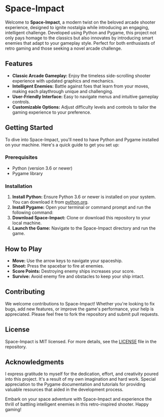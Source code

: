 # Space-Impact

Welcome to <strong>Space-Impact</strong>, a modern twist on the beloved arcade shooter experience, designed to ignite nostalgia while introducing an engaging, intelligent challenge. Developed using Python and Pygame, this project not only pays homage to the classics but also innovates by introducing smart enemies that adapt to your gameplay style. Perfect for both enthusiasts of retro gaming and those seeking a novel arcade challenge.

## Features

- <strong>Classic Arcade Gameplay:</strong> Enjoy the timeless side-scrolling shooter experience with updated graphics and mechanics.
- <strong>Intelligent Enemies:</strong> Battle against foes that learn from your moves, making each playthrough unique and challenging.
- <strong>User-Friendly Interface:</strong> Easy to navigate menus and intuitive gameplay controls.
- <strong>Customizable Options:</strong> Adjust difficulty levels and controls to tailor the gaming experience to your preference.

## Getting Started

To dive into Space-Impact, you'll need to have Python and Pygame installed on your machine. Here's a quick guide to get you set up:

### Prerequisites

- Python (version 3.6 or newer)
- Pygame library

### Installation

1. <strong>Install Python:</strong> Ensure Python 3.6 or newer is installed on your system. You can download it from [python.org](https://www.python.org/).
2. <strong>Install Pygame:</strong> Open your terminal or command prompt and run the following command:
3. <strong>Download Space-Impact:</strong> Clone or download this repository to your local machine.
4. <strong>Launch the Game:</strong> Navigate to the Space-Impact directory and run the game.

## How to Play

- <strong>Move:</strong> Use the arrow keys to navigate your spaceship.
- <strong>Shoot:</strong> Press the spacebar to fire at enemies.
- <strong>Score Points:</strong> Destroying enemy ships increases your score.
- <strong>Survive:</strong> Avoid enemy fire and obstacles to keep your ship intact.

## Contributing

We welcome contributions to Space-Impact! Whether you're looking to fix bugs, add new features, or improve the game's performance, your help is appreciated. Please feel free to fork the repository and submit pull requests.

## License

Space-Impact is MIT licensed. For more details, see the [LICENSE](LICENSE) file in the repository.

## Acknowledgments

I express gratitude to myself for the dedication, effort, and creativity poured into this project. It's a result of my own imagination and hard work.
Special appreciation to the Pygame documentation and tutorials for providing valuable resources that aided in the development process.

Embark on your space adventure with Space-Impact and experience the thrill of battling intelligent enemies in this retro-inspired shooter. Happy gaming!

